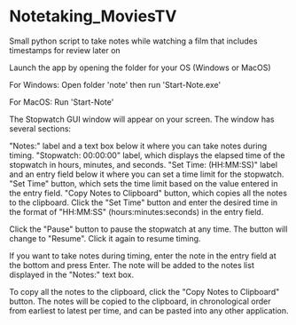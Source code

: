 # Notetaking_MoviesTV

Small python script to take notes while watching a film that includes timestamps for review later on

Launch the app by opening the folder for your OS (Windows or MacOS)

For Windows:
    Open folder 'note' then run 'Start-Note.exe'

For MacOS:
    Run 'Start-Note'

The Stopwatch GUI window will appear on your screen. The window has several sections:

"Notes:" label and a text box below it where you can take notes during timing.
"Stopwatch: 00:00:00" label, which displays the elapsed time of the stopwatch in hours, minutes, and seconds.
"Set Time: (HH:MM:SS)" label and an entry field below it where you can set a time limit for the stopwatch.
"Set Time" button, which sets the time limit based on the value entered in the entry field.
"Copy Notes to Clipboard" button, which copies all the notes to the clipboard.
Click the "Set Time" button and enter the desired time in the format of "HH:MM:SS" (hours:minutes:seconds) in the entry field.

Click the "Pause" button to pause the stopwatch at any time. The button will change to "Resume". Click it again to resume timing.

If you want to take notes during timing, enter the note in the entry field at the bottom and press Enter.
The note will be added to the notes list displayed in the "Notes:" text box.

To copy all the notes to the clipboard, click the "Copy Notes to Clipboard" button.
The notes will be copied to the clipboard, in chronological order from earliest to latest per time,
and can be pasted into any other application.